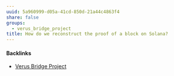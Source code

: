 ```yaml
---
uuid: 5a960999-d05a-41cd-850d-21a44c4863f4
share: false
groups:
  - verus_bridge_project
title: How do we reconstruct the proof of a block on Solana?
---
```

#### Backlinks

* [Verus Bridge Project](/fb7feedf-7aa9-4572-9ba5-c442f1046b7a)